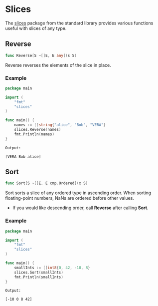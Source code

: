 # Slices

The [slices](https://pkg.go.dev/slices) package from the standard library provides various functions useful with slices of any type.

## Reverse

```go
func Reverse[S ~[]E, E any](s S)
```

Reverse reverses the elements of the slice in place. 

### Example

```go
package main

import (
	"fmt"
	"slices"
)

func main() {
	names := []string{"alice", "Bob", "VERA"}
	slices.Reverse(names)
	fmt.Println(names)
}
```
```
Output:

[VERA Bob alice]
```

## Sort

```go
func Sort[S ~[]E, E cmp.Ordered](x S)
```

Sort sorts a slice of any ordered type in ascending order. When sorting floating-point numbers, NaNs are ordered before other values.
* If you would like descending order, call **Reverse** after calling **Sort**.

### Example

```go
package main

import (
	"fmt"
	"slices"
)

func main() {
	smallInts := []int8{0, 42, -10, 8}
	slices.Sort(smallInts)
	fmt.Println(smallInts)
}
```
```
Output:

[-10 0 8 42]
```
